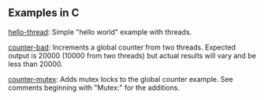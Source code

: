 ## Examples in C

[hello-thread](hello-thread.c): Simple "hello world" example with threads.

[counter-bad](counter-bad.c): Increments a global counter from two threads. Expected output is 20000 (10000 from two threads) but actual results will vary and be less than 20000.

[counter-mutex](counter-mutex.c): Adds mutex locks to the global counter example. See comments beginning with "Mutex:" for the additions.
